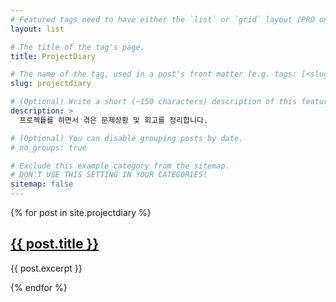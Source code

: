 ```yaml
---
# Featured tags need to have either the `list` or `grid` layout (PRO only).
layout: list

# The title of the tag's page.
title: ProjectDiary

# The name of the tag, used in a post's front matter (e.g. tags: [<slug>]).
slug: projectdiary

# (Optional) Write a short (~150 characters) description of this featured tag.
description: >
  프로젝틑를 하면서 겪은 문제상황 및 회고를 정리합니다.

# (Optional) You can disable grouping posts by date.
# no_groups: true

# Exclude this example category from the sitemap.
# DON'T USE THIS SETTING IN YOUR CATEGORIES!
sitemap: false
---
```


{% for post in site.projectdiary %}

  <h2><a href="{{ post.url }}">{{ post.title }}</a></h2>
  <p>{{ post.excerpt }}</p>
{% endfor %}
